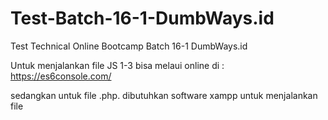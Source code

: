 # Test-Batch-16-1-DumbWays.id
Test Technical Online Bootcamp Batch 16-1 DumbWays.id

Untuk menjalankan file JS 1-3 bisa melaui online di : https://es6console.com/

sedangkan untuk file .php. dibutuhkan software xampp untuk menjalankan file


